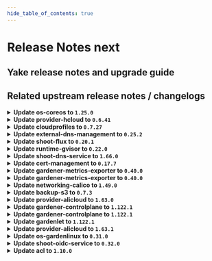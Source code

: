 ```yaml
---
hide_table_of_contents: true
---
```


# Release Notes next

## Yake release notes and upgrade guide

## Related upstream release notes / changelogs


<details>
<summary><b>Update os-coreos to <code>1.25.0</code></b></summary>

# [gardener/gardener-extension-os-coreos]

## 📰 Noteworthy

- `[OPERATOR]` It should be noted that this will **NOT** work for nodes already created with a default time sync service provided by this extension by @nschad [#190]
## ✨ New Features

- `[OPERATOR]` Added option to opt-out of the default ntp configuration provided by this extension. by @nschad [#190]
- `[OPERATOR]` Allow on shoot by shoot basis to override global extension options by @nschad [#192]
## 🐛 Bug Fixes

- `[OPERATOR]` Fixed an RBAC issue when deploying this extension through the Gardener operator. by @Wieneo [#196]
- `[OPERATOR]` Restart ntpd if ntp.conf changes. by @dergeberl [#194]
- `[OPERATOR]` The provision OSC script does not run anymore when the node is rebooting.  by @oliver-goetz [#166]
## 🏃 Others

- `[OPERATOR]` The image repository in the Helm-Chart is updated to point to the current location in Google Artefact Repository (GAR). by @MrBatschner [#168]
- `[OPERATOR]` `extension-os-coreos` no longer supports Shoots with Кubernetes version <= 1.26. by @RadaBDimitrova [#139]

## Helm Charts
- os-coreos: `europe-docker.pkg.dev/gardener-project/releases/charts/gardener/extensions/os-coreos:v1.25.0`
## Container (OCI) Images
- gardener-extension-os-coreos: `europe-docker.pkg.dev/gardener-project/releases/extensions/os-coreos:v1.25.0`


</details>

<details>
<summary><b>Update provider-hcloud to <code>0.6.41</code></b></summary>

# [gardener-extension-provider-hcloud] v0.6.41

</details>

<details>
<summary><b>Update cloudprofiles to <code>0.7.27</code></b></summary>

**Full Changelog**: https://github.com/gardener-community/cloudprofiles/compare/0.7.26...0.7.27

</details>

<details>
<summary><b>Update external-dns-management to <code>0.25.2</code></b></summary>

# [gardener/external-dns-management]

## 🐛 Bug Fixes

- `[USER]` Fix sporadic failing updates on switching entries between simple and weighted routing policy. by @MartinWeindel [#524]

## Helm Charts
- dns-controller-manager: `europe-docker.pkg.dev/gardener-project/releases/charts/dns-controller-manager:v0.25.2`
## Container (OCI) Images
- dns-controller-manager: `europe-docker.pkg.dev/gardener-project/releases/dns-controller-manager:v0.25.2`


</details>

<details>
<summary><b>Update shoot-flux to <code>0.20.1</code></b></summary>

## What's Changed
* Fix lease RBAC by @Wieneo in https://github.com/stackitcloud/gardener-extension-shoot-flux/pull/163


**Full Changelog**: https://github.com/stackitcloud/gardener-extension-shoot-flux/compare/v0.20.0...v0.20.1

</details>

<details>
<summary><b>Update runtime-gvisor to <code>0.22.0</code></b></summary>

# [gardener/gardener-extension-runtime-gvisor]

## 🏃 Others

- `[OPERATOR]` The gVisor binaries were updated to release `20250505.0`. by @Roncossek [#223]

## Helm Charts
- runtime-gvisor: `europe-docker.pkg.dev/gardener-project/releases/charts/gardener/extensions/runtime-gvisor:v0.22.0`
## Container (OCI) Images
- gardener-extension-runtime-gvisor-installation: `europe-docker.pkg.dev/gardener-project/releases/gardener/extensions/runtime-gvisor-installation:v0.22.0`
- gardener-extension-runtime-gvisor: `europe-docker.pkg.dev/gardener-project/releases/gardener/extensions/runtime-gvisor:v0.22.0`


</details>

<details>
<summary><b>Update shoot-dns-service to <code>1.66.0</code></b></summary>

# [gardener/gardener-extension-shoot-dns-service]

## 🐛 Bug Fixes

- `[OPERATOR]` Patch dnsowners CRD with annotation `confirmation.gardener.cloud/deletion=true` before deleting it by @MartinWeindel [#504]

## Helm Charts
- admission-shoot-dns-service-application: `europe-docker.pkg.dev/gardener-project/releases/charts/gardener/extensions/admission-shoot-dns-service-application:v1.66.0`
- admission-shoot-dns-service-runtime: `europe-docker.pkg.dev/gardener-project/releases/charts/gardener/extensions/admission-shoot-dns-service-runtime:v1.66.0`
- shoot-dns-service: `europe-docker.pkg.dev/gardener-project/releases/charts/gardener/extensions/shoot-dns-service:v1.66.0`
## Container (OCI) Images
- gardener-extension-admission-shoot-dns-service: `europe-docker.pkg.dev/gardener-project/releases/gardener/extensions/admission-shoot-dns-service:v1.66.0`
- gardener-extension-shoot-dns-service: `europe-docker.pkg.dev/gardener-project/releases/gardener/extensions/shoot-dns-service:v1.66.0`


</details>

<details>
<summary><b>Update cert-management to <code>0.17.7</code></b></summary>

# [gardener/cert-management]

## ✨ New Features

- `[USER]` Added `cert.gardener.cloud/not-before` annotation and `IssuanceDate` field to `Certificate`. by @marc1404 [#489]
## 🏃 Others

- `[OPERATOR]` Support `cert.gardener.cloud/class` annotation for `issuers` by @MartinWeindel [#512]
## 📖 Documentation

- `[USER]` Documented the correct minimum duration of `Certificate`s assuming the default renewal window of 30 days. by @marc1404 [#495]

## Helm Charts
- cert-controller-manager: `europe-docker.pkg.dev/gardener-project/releases/charts/cert-controller-manager:v0.17.7`
## Container (OCI) Images
- cert-management: `europe-docker.pkg.dev/gardener-project/releases/cert-controller-manager:v0.17.7`


</details>

<details>
<summary><b>Update gardener-metrics-exporter to <code>0.40.0</code></b></summary>

# [gardener/gardener-metrics-exporter]

## 📰 Noteworthy

- `[OPERATOR]` Update Go module dependencies by @chrkl [#128]
## 🏃 Others

- `[OPERATOR]` Add support for `CredentialsBinding` to identify shoot cost objects by @vicwicker [#129]

## Container (OCI) Images
- metrics-exporter: `europe-docker.pkg.dev/gardener-project/releases/gardener/metrics-exporter:0.40.0`


</details>

<details>
<summary><b>Update gardener-metrics-exporter to <code>0.40.0</code></b></summary>

# [gardener/gardener-metrics-exporter]

## 📰 Noteworthy

- `[OPERATOR]` Update Go module dependencies by @chrkl [#128]
## 🏃 Others

- `[OPERATOR]` Add support for `CredentialsBinding` to identify shoot cost objects by @vicwicker [#129]

## Container (OCI) Images
- metrics-exporter: `europe-docker.pkg.dev/gardener-project/releases/gardener/metrics-exporter:0.40.0`


</details>

<details>
<summary><b>Update networking-calico to <code>1.49.0</code></b></summary>

# [gardener/gardener-extension-networking-calico]

## 🏃 Others

- `[DEVELOPER]` migrate CICD-Pipelines to GitHub-Actions by @ccwienk [#668]
- `[OPERATOR]` The healthcheck controller is now removed. by @axel7born [#649]


</details>

<details>
<summary><b>Update backup-s3 to <code>0.7.3</code></b></summary>

## General Changes

* Fix extension runtime RBAC (#17) @Wieneo
* include sbom in container image (#16) @mac641


</details>

<details>
<summary><b>Update provider-alicloud to <code>1.63.0</code></b></summary>

# [gardener/gardener-extension-provider-alicloud]

## 🐛 Bug Fixes

- `[OPERATOR]` Admission controller will be deployed with the `LEADER_ELECTION_NAMESPACE` environment variable set to the pod namespace by @plkokanov [#801]
## 🏃 Others

- `[OPERATOR]` The provider-alicloud extension does now support shoot clusters with Kubernetes version 1.33. You should consider the [Kubernetes release notes](https://github.com/kubernetes/kubernetes/blob/master/CHANGELOG/CHANGELOG-1.33.md) before upgrading to 1.33. by @plkokanov [#800]
- `[OPERATOR]` Memory and CPU resource limits have been removed from provider-alicloud extension chart templates. by @kevin-lacoo [#799]
- `[OPERATOR]` Fixed an issue that caused a `field.Path{...}` structure to be displayed in the error message shown when the CIDR validation of `shoot.spec.networking.{nodes,pods,services}` fields fails, instead of the actual incorrect value. by @plkokanov [#802]

## Helm Charts
- admission-alicloud-application: `europe-docker.pkg.dev/gardener-project/releases/charts/gardener/extensions/admission-alicloud-application:v1.63.0`
- admission-alicloud-runtime: `europe-docker.pkg.dev/gardener-project/releases/charts/gardener/extensions/admission-alicloud-runtime:v1.63.0`
- provider-alicloud: `europe-docker.pkg.dev/gardener-project/releases/charts/gardener/extensions/provider-alicloud:v1.63.0`
## Container (OCI) Images
- gardener-extension-admission-alicloud: `europe-docker.pkg.dev/gardener-project/releases/gardener/extensions/admission-alicloud:v1.63.0`
- gardener-extension-provider-alicloud: `europe-docker.pkg.dev/gardener-project/releases/gardener/extensions/provider-alicloud:v1.63.0`


</details>

<details>
<summary><b>Update gardener-controlplane to <code>1.122.1</code></b></summary>

# [gardener/gardener]

## 🐛 Bug Fixes

- `[USER]` An issue causing gardenlet to panic during the migration from single-stack IPv4 to dual-stack IPv4, IPv6 when the Shoot is hibernated is now fixed. by @DockToFuture [#12435]
- `[USER]` A bug causing the `maxSurge` and `maxUnavailable` fields for worker pools with update strategy `ManualInPlaceUpdate` always getting overwritten is now fixed. by @shafeeqes [#12454]
- `[DEVELOPER]` An issue causing reporting data generated by the testframework to be incompatible with recent elasticsearch/opensearch versions is now fixed. by @dguendisch [#12462]
- `[OPERATOR]` Fixed an error in `BackupBucket` reconciliation by replacing `StrategicMergePatch` with `MergePatch` to properly handle `runtime.RawExtension` fields. by @shafeeqes [#12461]

## Helm Charts
- controlplane: `europe-docker.pkg.dev/gardener-project/releases/charts/gardener/controlplane:v1.122.1`
- gardenlet: `europe-docker.pkg.dev/gardener-project/releases/charts/gardener/gardenlet:v1.122.1`
- operator: `europe-docker.pkg.dev/gardener-project/releases/charts/gardener/operator:v1.122.1`
- resource-manager: `europe-docker.pkg.dev/gardener-project/releases/charts/gardener/resource-manager:v1.122.1`
## Container (OCI) Images
- admission-controller: `europe-docker.pkg.dev/gardener-project/releases/gardener/admission-controller:v1.122.1`
- apiserver: `europe-docker.pkg.dev/gardener-project/releases/gardener/apiserver:v1.122.1`
- controller-manager: `europe-docker.pkg.dev/gardener-project/releases/gardener/controller-manager:v1.122.1`
- gardenadm: `europe-docker.pkg.dev/gardener-project/releases/gardener/gardenadm:v1.122.1`
- gardenlet: `europe-docker.pkg.dev/gardener-project/releases/gardener/gardenlet:v1.122.1`
- node-agent: `europe-docker.pkg.dev/gardener-project/releases/gardener/node-agent:v1.122.1`
- operator: `europe-docker.pkg.dev/gardener-project/releases/gardener/operator:v1.122.1`
- resource-manager: `europe-docker.pkg.dev/gardener-project/releases/gardener/resource-manager:v1.122.1`
- scheduler: `europe-docker.pkg.dev/gardener-project/releases/gardener/scheduler:v1.122.1`


</details>

<details>
<summary><b>Update gardener-controlplane to <code>1.122.1</code></b></summary>

# [gardener/gardener]

## 🐛 Bug Fixes

- `[USER]` An issue causing gardenlet to panic during the migration from single-stack IPv4 to dual-stack IPv4, IPv6 when the Shoot is hibernated is now fixed. by @DockToFuture [#12435]
- `[USER]` A bug causing the `maxSurge` and `maxUnavailable` fields for worker pools with update strategy `ManualInPlaceUpdate` always getting overwritten is now fixed. by @shafeeqes [#12454]
- `[DEVELOPER]` An issue causing reporting data generated by the testframework to be incompatible with recent elasticsearch/opensearch versions is now fixed. by @dguendisch [#12462]
- `[OPERATOR]` Fixed an error in `BackupBucket` reconciliation by replacing `StrategicMergePatch` with `MergePatch` to properly handle `runtime.RawExtension` fields. by @shafeeqes [#12461]

## Helm Charts
- controlplane: `europe-docker.pkg.dev/gardener-project/releases/charts/gardener/controlplane:v1.122.1`
- gardenlet: `europe-docker.pkg.dev/gardener-project/releases/charts/gardener/gardenlet:v1.122.1`
- operator: `europe-docker.pkg.dev/gardener-project/releases/charts/gardener/operator:v1.122.1`
- resource-manager: `europe-docker.pkg.dev/gardener-project/releases/charts/gardener/resource-manager:v1.122.1`
## Container (OCI) Images
- admission-controller: `europe-docker.pkg.dev/gardener-project/releases/gardener/admission-controller:v1.122.1`
- apiserver: `europe-docker.pkg.dev/gardener-project/releases/gardener/apiserver:v1.122.1`
- controller-manager: `europe-docker.pkg.dev/gardener-project/releases/gardener/controller-manager:v1.122.1`
- gardenadm: `europe-docker.pkg.dev/gardener-project/releases/gardener/gardenadm:v1.122.1`
- gardenlet: `europe-docker.pkg.dev/gardener-project/releases/gardener/gardenlet:v1.122.1`
- node-agent: `europe-docker.pkg.dev/gardener-project/releases/gardener/node-agent:v1.122.1`
- operator: `europe-docker.pkg.dev/gardener-project/releases/gardener/operator:v1.122.1`
- resource-manager: `europe-docker.pkg.dev/gardener-project/releases/gardener/resource-manager:v1.122.1`
- scheduler: `europe-docker.pkg.dev/gardener-project/releases/gardener/scheduler:v1.122.1`


</details>

<details>
<summary><b>Update gardenlet to <code>1.122.1</code></b></summary>

# [gardener/gardener]

## 🐛 Bug Fixes

- `[USER]` An issue causing gardenlet to panic during the migration from single-stack IPv4 to dual-stack IPv4, IPv6 when the Shoot is hibernated is now fixed. by @DockToFuture [#12435]
- `[USER]` A bug causing the `maxSurge` and `maxUnavailable` fields for worker pools with update strategy `ManualInPlaceUpdate` always getting overwritten is now fixed. by @shafeeqes [#12454]
- `[DEVELOPER]` An issue causing reporting data generated by the testframework to be incompatible with recent elasticsearch/opensearch versions is now fixed. by @dguendisch [#12462]
- `[OPERATOR]` Fixed an error in `BackupBucket` reconciliation by replacing `StrategicMergePatch` with `MergePatch` to properly handle `runtime.RawExtension` fields. by @shafeeqes [#12461]

## Helm Charts
- controlplane: `europe-docker.pkg.dev/gardener-project/releases/charts/gardener/controlplane:v1.122.1`
- gardenlet: `europe-docker.pkg.dev/gardener-project/releases/charts/gardener/gardenlet:v1.122.1`
- operator: `europe-docker.pkg.dev/gardener-project/releases/charts/gardener/operator:v1.122.1`
- resource-manager: `europe-docker.pkg.dev/gardener-project/releases/charts/gardener/resource-manager:v1.122.1`
## Container (OCI) Images
- admission-controller: `europe-docker.pkg.dev/gardener-project/releases/gardener/admission-controller:v1.122.1`
- apiserver: `europe-docker.pkg.dev/gardener-project/releases/gardener/apiserver:v1.122.1`
- controller-manager: `europe-docker.pkg.dev/gardener-project/releases/gardener/controller-manager:v1.122.1`
- gardenadm: `europe-docker.pkg.dev/gardener-project/releases/gardener/gardenadm:v1.122.1`
- gardenlet: `europe-docker.pkg.dev/gardener-project/releases/gardener/gardenlet:v1.122.1`
- node-agent: `europe-docker.pkg.dev/gardener-project/releases/gardener/node-agent:v1.122.1`
- operator: `europe-docker.pkg.dev/gardener-project/releases/gardener/operator:v1.122.1`
- resource-manager: `europe-docker.pkg.dev/gardener-project/releases/gardener/resource-manager:v1.122.1`
- scheduler: `europe-docker.pkg.dev/gardener-project/releases/gardener/scheduler:v1.122.1`


</details>

<details>
<summary><b>Update provider-alicloud to <code>1.63.1</code></b></summary>

# [gardener/gardener-extension-provider-alicloud]

## 🏃 Others

- `[OPERATOR]` Update csi-plugin-alicloud to v1.30.3-90b225e-aliyun by @kevin-lacoo [#808]

## Helm Charts
- admission-alicloud-application: `europe-docker.pkg.dev/gardener-project/releases/charts/gardener/extensions/admission-alicloud-application:v1.63.1`
- admission-alicloud-runtime: `europe-docker.pkg.dev/gardener-project/releases/charts/gardener/extensions/admission-alicloud-runtime:v1.63.1`
- provider-alicloud: `europe-docker.pkg.dev/gardener-project/releases/charts/gardener/extensions/provider-alicloud:v1.63.1`
## Container (OCI) Images
- gardener-extension-admission-alicloud: `europe-docker.pkg.dev/gardener-project/releases/gardener/extensions/admission-alicloud:v1.63.1`
- gardener-extension-provider-alicloud: `europe-docker.pkg.dev/gardener-project/releases/gardener/extensions/provider-alicloud:v1.63.1`


</details>

<details>
<summary><b>Update os-gardenlinux to <code>0.31.0</code></b></summary>

# [gardener/gardener-extension-os-gardenlinux]


## Helm Charts
- os-gardenlinux: `europe-docker.pkg.dev/gardener-project/releases/charts/gardener/extensions/os-gardenlinux:v0.31.0`
## Container (OCI) Images
- gardener-extension-os-gardenlinux: `europe-docker.pkg.dev/gardener-project/releases/gardener/extensions/os-gardenlinux:v0.31.0`


</details>

<details>
<summary><b>Update shoot-oidc-service to <code>0.32.0</code></b></summary>

# [gardener/gardener-extension-shoot-oidc-service]

## 🏃 Others

- `[OPERATOR]` The extension is now built using go version 1.24.5. by @dependabot[bot] [#335]
- `[DEPENDENCY]` The following third party dependencies have been updated:  
  -	github.com/gardener/gardener v1.121.2 -> v1.122.1  
  -	k8s.io/api v0.32.5 -> v0.33.2  
  -	k8s.io/apimachinery v0.32.5 -> v0.33.2  
  -	k8s.io/autoscaler/vertical-pod-autoscaler v1.3.1 -> v1.4.1  
  -	k8s.io/client-go v0.32.5 -> v0.33.2  
  -	k8s.io/code-generator v0.32.5 -> v0.33.2  
  -	k8s.io/component-base v0.32.5 -> v0.33.2  
  -	k8s.io/apiserver v0.32.5  -> v0.33.2  
  -	sigs.k8s.io/controller-runtime v0.20.4 -> v0.21.0  
  -	sigs.k8s.io/controller-tools v0.17.3 -> v0.18.0  
  -	helm.sh/helm/v3 v3.17.3 -> v3.18.3 by @dependabot[bot] [#334]
# [gardener/oidc-webhook-authenticator]

## ✨ New Features

- `[USER]` Containers, which do not require privilege escalations, now forbid privilege escalations explicitly. by @georgibaltiev [gardener/oidc-webhook-authenticator#179]
## 🏃 Others

- `[OPERATOR]` `oidc-webhook-authenticator` is now built with go 1.24.5. by @vpnachev [gardener/oidc-webhook-authenticator#185]
- `[OPERATOR]` OWA is now built using go version 1.24.4. by @dimityrmirchev [gardener/oidc-webhook-authenticator#180]
- `[DEPENDENCY]` The following 3rd party dependencies have been updated:  
  - k8s.io/api v0.31.1 -> v0.33.2  
  - k8s.io/apiextensions-apiserver v0.31.0 -> v0.33.2  
  - k8s.io/apimachinery v0.31.1 -> v0.33.2  
  - k8s.io/apiserver v0.31.0 -> v0.33.2  
  - k8s.io/client-go v0.31.1 -> v0.33.2  
  - k8s.io/component-base v0.31.1 -> v0.33.2  
  - sigs.k8s.io/controller-runtime v0.19.0 -> v0.21.0  
  - golang.org/x/crypto v0.36.0 -> v0.39.0  
  - golang.org/x/net v0.38.0 -> v0.41.0  
  - golang.org/x/oauth2 v0.21.0 -> v0.30.0  
  - golang.org/x/sync v0.12.0 -> v0.15.0  
  - golang.org/x/sys v0.31.0 -> v0.33.0  
  - golang.org/x/term v0.30.0 -> v0.32.0  
  - golang.org/x/text v0.23.0 -> v0.26.0  
  - golang.org/x/time v0.6.0 -> v0.12.0 by @vpnachev [gardener/oidc-webhook-authenticator#182]

## Helm Charts
- shoot-oidc-service: `europe-docker.pkg.dev/gardener-project/releases/charts/gardener/extensions/shoot-oidc-service:v0.32.0`
## Container (OCI) Images
- gardener-extension-shoot-oidc-service: `europe-docker.pkg.dev/gardener-project/releases/gardener/extensions/shoot-oidc-service:v0.32.0`


</details>

<details>
<summary><b>Update acl to <code>1.10.0</code></b></summary>

<!-- Release notes generated using configuration in .github/release.yaml at main -->

## What's Changed
### ⚠️ Breaking
* [GEP-30] Drop webhook code unneeded with `RemoveAPIServerProxyLegacyPort` by @Wieneo in https://github.com/stackitcloud/gardener-extension-acl/pull/120
* This version of the extension is only compatible with Gardener installations, which have the `RemoveAPIServerProxyLegacyPort` feature gate enabled
### 🤖 Dependencies
* Update k8s packages to v0.32.6 (patch) by @renovate in https://github.com/stackitcloud/gardener-extension-acl/pull/150
* Update dependency go to v1.24.5 by @renovate in https://github.com/stackitcloud/gardener-extension-acl/pull/151

**Full Changelog**: https://github.com/stackitcloud/gardener-extension-acl/compare/v1.9.0...v1.10.0

</details>
